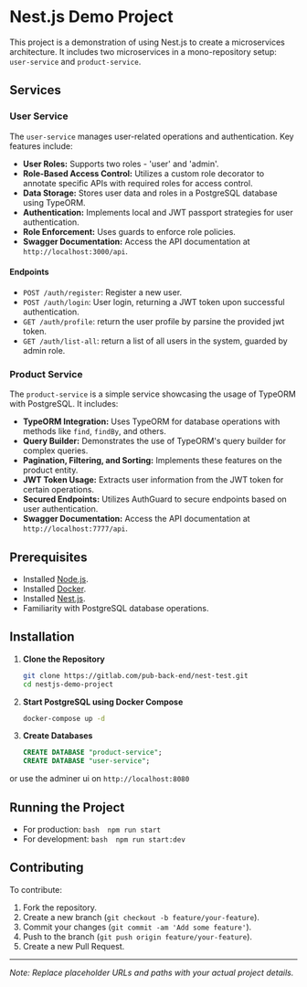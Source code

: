 # Nest.js Demo Project

This project is a demonstration of using Nest.js to create a microservices architecture. It includes two microservices in a mono-repository setup: `user-service` and `product-service`.

## Services

### User Service

The `user-service` manages user-related operations and authentication. Key features include:

- **User Roles:** Supports two roles - 'user' and 'admin'.
- **Role-Based Access Control:** Utilizes a custom role decorator to annotate specific APIs with required roles for access control.
- **Data Storage:** Stores user data and roles in a PostgreSQL database using TypeORM.
- **Authentication:** Implements local and JWT passport strategies for user authentication.
- **Role Enforcement:** Uses guards to enforce role policies.
- **Swagger Documentation:** Access the API documentation at `http://localhost:3000/api`.

#### Endpoints

- `POST /auth/register`: Register a new user.
- `POST /auth/login`: User login, returning a JWT token upon successful authentication.
- `GET /auth/profile`: return the user profile by parsine the provided jwt token.
- `GET /auth/list-all`: return a list of all users in the system, guarded by admin role.
### Product Service

The `product-service` is a simple service showcasing the usage of TypeORM with PostgreSQL. It includes:

- **TypeORM Integration:** Uses TypeORM for database operations with methods like `find`, `findBy`, and others.
- **Query Builder:** Demonstrates the use of TypeORM's query builder for complex queries.
- **Pagination, Filtering, and Sorting:** Implements these features on the product entity.
- **JWT Token Usage:** Extracts user information from the JWT token for certain operations.
- **Secured Endpoints:** Utilizes AuthGuard to secure endpoints based on user authentication.
- **Swagger Documentation:** Access the API documentation at `http://localhost:7777/api`.

## Prerequisites

- Installed [Node.js](https://nodejs.org/).
- Installed [Docker](https://www.docker.com/).
- Installed [Nest.js]().
- Familiarity with PostgreSQL database operations.

## Installation

1. **Clone the Repository**

    ```bash
    git clone https://gitlab.com/pub-back-end/nest-test.git
    cd nestjs-demo-project
    ```

2. **Start PostgreSQL using Docker Compose**

    ```bash
    docker-compose up -d
    ```

3. **Create Databases**

    ```sql
    CREATE DATABASE "product-service";
    CREATE DATABASE "user-service";
    ```
or use the adminer ui on `http://localhost:8080`

<!-- 4. **Install Dependencies**

    ```bash
    npm install
    ``` -->

## Running the Project

- For production: ```bash 
npm run start ```
- For development: ```bash 
npm run start:dev```

## Contributing

To contribute:

1. Fork the repository.
2. Create a new branch (`git checkout -b feature/your-feature`).
3. Commit your changes (`git commit -am 'Add some feature'`).
4. Push to the branch (`git push origin feature/your-feature`).
5. Create a new Pull Request.


---

*Note: Replace placeholder URLs and paths with your actual project details.*
